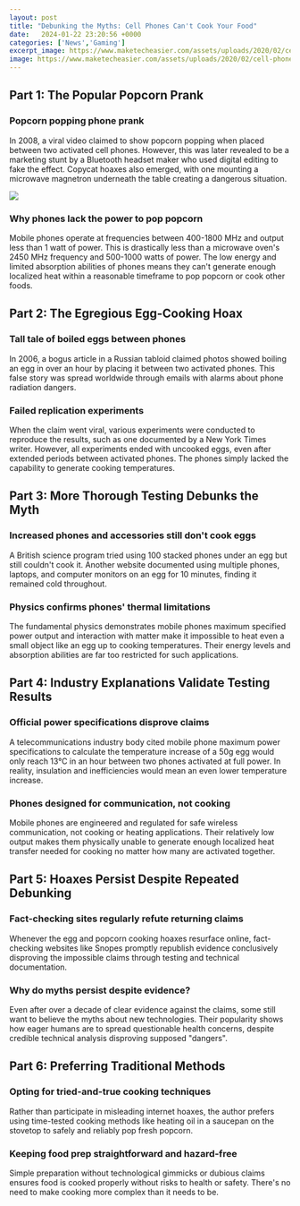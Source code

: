 ```yaml
---
layout: post
title: "Debunking the Myths: Cell Phones Can't Cook Your Food"
date:   2024-01-22 23:20:56 +0000
categories: ['News','Gaming']
excerpt_image: https://www.maketecheasier.com/assets/uploads/2020/02/cell-phone-myths-cook-egg.jpg
image: https://www.maketecheasier.com/assets/uploads/2020/02/cell-phone-myths-cook-egg.jpg
---
```


## Part 1: The Popular Popcorn Prank
### **Popcorn popping phone prank**
In 2008, a viral video claimed to show popcorn popping when placed between two activated cell phones. However, this was later revealed to be a marketing stunt by a Bluetooth headset maker who used digital editing to fake the effect. Copycat hoaxes also emerged, with one mounting a microwave magnetron underneath the table creating a dangerous situation.  

![](https://www.maketecheasier.com/assets/uploads/2020/02/cell-phone-myths-cook-egg.jpg)
### **Why phones lack the power to pop popcorn**  
Mobile phones operate at frequencies between 400-1800 MHz and output less than 1 watt of power. This is drastically less than a microwave oven's 2450 MHz frequency and 500-1000 watts of power. The low energy and limited absorption abilities of phones means they can't generate enough localized heat within a reasonable timeframe to pop popcorn or cook other foods.
## Part 2: The Egregious Egg-Cooking Hoax
### **Tall tale of boiled eggs between phones**
In 2006, a bogus article in a Russian tabloid claimed photos showed boiling an egg in over an hour by placing it between two activated phones. This false story was spread worldwide through emails with alarms about phone radiation dangers. 
### **Failed replication experiments** 
When the claim went viral, various experiments were conducted to reproduce the results, such as one documented by a New York Times writer. However, all experiments ended with uncooked eggs, even after extended periods between activated phones. The phones simply lacked the capability to generate cooking temperatures.
## Part 3: More Thorough Testing Debunks the Myth 
### **Increased phones and accessories still don't cook eggs**
A British science program tried using 100 stacked phones under an egg but still couldn't cook it. Another website documented using multiple phones, laptops, and computer monitors on an egg for 10 minutes, finding it remained cold throughout.
### **Physics confirms phones' thermal limitations**  
The fundamental physics demonstrates mobile phones maximum specified power output and interaction with matter make it impossible to heat even a small object like an egg up to cooking temperatures. Their energy levels and absorption abilities are far too restricted for such applications.
## Part 4: Industry Explanations Validate Testing Results
### **Official power specifications disprove claims**
A telecommunications industry body cited mobile phone maximum power specifications to calculate the temperature increase of a 50g egg would only reach 13°C in an hour between two phones activated at full power. In reality, insulation and inefficiencies would mean an even lower temperature increase.
### **Phones designed for communication, not cooking**  
Mobile phones are engineered and regulated for safe wireless communication, not cooking or heating applications. Their relatively low output makes them physically unable to generate enough localized heat transfer needed for cooking no matter how many are activated together.
## Part 5: Hoaxes Persist Despite Repeated Debunking  
### **Fact-checking sites regularly refute returning claims**
Whenever the egg and popcorn cooking hoaxes resurface online, fact-checking websites like Snopes promptly republish evidence conclusively disproving the impossible claims through testing and technical documentation.
### **Why do myths persist despite evidence?**
Even after over a decade of clear evidence against the claims, some still want to believe the myths about new technologies. Their popularity shows how eager humans are to spread questionable health concerns, despite credible technical analysis disproving supposed "dangers".
## Part 6: Preferring Traditional Methods  
### **Opting for tried-and-true cooking techniques**  
Rather than participate in misleading internet hoaxes, the author prefers using time-tested cooking methods like heating oil in a saucepan on the stovetop to safely and reliably pop fresh popcorn. 
### **Keeping food prep straightforward and hazard-free**  
Simple preparation without technological gimmicks or dubious claims ensures food is cooked properly without risks to health or safety. There's no need to make cooking more complex than it needs to be.